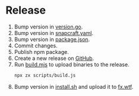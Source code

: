 # Release

1. Bump version in [version.go](version.go).
2. Bump version in [snapcraft.yaml](snap/snapcraft.yaml).
3. Bump version in [package.json](npm/package.json).
4. Commit changes.
5. Publish npm package.
6. Create a new release on [GitHub](https://github.com/antonmedv/fx/releases/new).
7. Run [build.mjs](scripts/build.mjs) to upload binaries to the release.
   ```sh
   npx zx scripts/build.js 
   ```
8. Bump version in [install.sh](https://github.com/antonmedv/fx.wtf/blob/master/public/install.sh) and upload it
   to [fx.wtf](https://fx.wtf).
